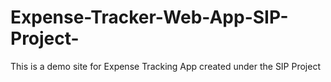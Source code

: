 # Expense-Tracker-Web-App-SIP-Project-
This is a demo site for Expense Tracking App created under the SIP Project
